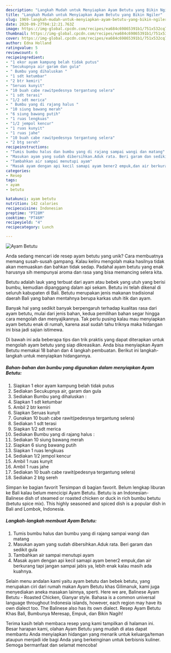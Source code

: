 ```yaml
---
description: "Langkah Mudah untuk Menyiapkan Ayam Betutu yang Bikin Ngiler"
title: "Langkah Mudah untuk Menyiapkan Ayam Betutu yang Bikin Ngiler"
slug: 1969-langkah-mudah-untuk-menyiapkan-ayam-betutu-yang-bikin-ngiler
date: 2020-09-27T04:12:21.763Z
image: https://img-global.cpcdn.com/recipes/ea684c69865391b1/751x532cq70/ayam-betutu-foto-resep-utama.jpg
thumbnail: https://img-global.cpcdn.com/recipes/ea684c69865391b1/751x532cq70/ayam-betutu-foto-resep-utama.jpg
cover: https://img-global.cpcdn.com/recipes/ea684c69865391b1/751x532cq70/ayam-betutu-foto-resep-utama.jpg
author: Edna Holland
ratingvalue: 5
reviewcount: 6
recipeingredient:
- "1 ekor ayam kampung belah tidak putus"
- "Secukupnya air garam dan gula"
- " Bumbu yang dihaluskan "
- "1 sdt ketumbar"
- "2 btr kemiri"
- "Seruas kunyit"
- "10 buah cabe rawitpedesnya tergantung selera"
- "1 sdt terasi"
- "1/2 sdt merica"
- " Bumbu yang di rajang halus "
- "10 siung bawang merah"
- "6 siung bawang putih"
- "1 ruas lengkuas"
- "1/2 jempol kencur"
- "1 ruas kunyit"
- "1 ruas jahe"
- "10 buah cabe rawitpedesnya tergantung selera"
- "2 btg sereh"
recipeinstructions:
- "Tumis bumbu halus dan bumbu yang di rajang sampai wangi dan matang"
- "Masukan ayam yang sudah dibersihkan.Aduk rata. Beri garam dan sedikit gula"
- "Tambahkan air sampai menutupi ayam"
- "Masak ayam dengan api kecil samapi ayam bener2 empuk,dan air berkurang tapi jangan sampai jabis ya, lebih enak kalau masih ada kuahnya."
categories:
- Resep
tags:
- ayam
- betutu

katakunci: ayam betutu 
nutrition: 142 calories
recipecuisine: Indonesian
preptime: "PT28M"
cooktime: "PT46M"
recipeyield: "4"
recipecategory: Lunch

---
```



![Ayam Betutu](https://img-global.cpcdn.com/recipes/ea684c69865391b1/751x532cq70/ayam-betutu-foto-resep-utama.jpg)

Anda sedang mencari ide resep ayam betutu yang unik? Cara membuatnya memang susah-susah gampang. Kalau keliru mengolah maka hasilnya tidak akan memuaskan dan bahkan tidak sedap. Padahal ayam betutu yang enak harusnya sih mempunyai aroma dan rasa yang bisa memancing selera kita.

Betutu adalah lauk yang terbuat dari ayam atau bebek yang utuh yang berisi bumbu, kemudian dipanggang dalam api sekam. Betutu ini telah dikenal di seluruh kabupaten di Bali. Betutu merupakan jenis makanan tradisional daerah Bali yang bahan mentahnya berupa karkas utuh itik dan ayam.

Banyak hal yang sedikit banyak berpengaruh terhadap kualitas rasa dari ayam betutu, mulai dari jenis bahan, kedua pemilihan bahan segar hingga cara mengolah dan menyajikannya. Tak perlu pusing kalau mau menyiapkan ayam betutu enak di rumah, karena asal sudah tahu triknya maka hidangan ini bisa jadi sajian istimewa.


Di bawah ini ada beberapa tips dan trik praktis yang dapat diterapkan untuk mengolah ayam betutu yang siap dikreasikan. Anda bisa menyiapkan Ayam Betutu memakai 18 bahan dan 4 langkah pembuatan. Berikut ini langkah-langkah untuk menyiapkan hidangannya.

<!--inarticleads1-->

##### Bahan-bahan dan bumbu yang digunakan dalam menyiapkan Ayam Betutu:

1. Siapkan 1 ekor ayam kampung belah tidak putus
1. Sediakan Secukupnya air, garam dan gula
1. Sediakan  Bumbu yang dihaluskan :
1. Siapkan 1 sdt ketumbar
1. Ambil 2 btr kemiri
1. Siapkan Seruas kunyit
1. Gunakan 10 buah cabe rawit(pedesnya tergantung selera)
1. Sediakan 1 sdt terasi
1. Siapkan 1/2 sdt merica
1. Sediakan  Bumbu yang di rajang halus :
1. Sediakan 10 siung bawang merah
1. Siapkan 6 siung bawang putih
1. Siapkan 1 ruas lengkuas
1. Sediakan 1/2 jempol kencur
1. Ambil 1 ruas kunyit
1. Ambil 1 ruas jahe
1. Sediakan 10 buah cabe rawit(pedesnya tergantung selera)
1. Sediakan 2 btg sereh


Simpan ke bagian favorit Tersimpan di bagian favorit. Belum lengkap liburan ke Bali kalau belum mencicipi Ayam Betutu. Betutu is an Indonesian-Balinese dish of steamed or roasted chicken or duck in rich bumbu betutu (betutu spice mix). This highly seasoned and spiced dish is a popular dish in Bali and Lombok, Indonesia. 

<!--inarticleads2-->

##### Langkah-langkah membuat Ayam Betutu:

1. Tumis bumbu halus dan bumbu yang di rajang sampai wangi dan matang
1. Masukan ayam yang sudah dibersihkan.Aduk rata. Beri garam dan sedikit gula
1. Tambahkan air sampai menutupi ayam
1. Masak ayam dengan api kecil samapi ayam bener2 empuk,dan air berkurang tapi jangan sampai jabis ya, lebih enak kalau masih ada kuahnya.


Selain menu andalan kami yaitu ayam betutu dan bebek betutu, yang merupakan ciri dari rumah makan Ayam Betutu khas Gilimanuk, kami juga menyediakan aneka masakan lainnya, sperti. Here we are, Balinese Ayam Betutu - Roasted Chicken, Gianyar style. Bahasa is a common universal language throughout Indonesia islands, however, each region may have its own dialect too. The Balinese also has its own dialect. Resep Ayam Betutu Khas Bali, Bumbunya Meresap, Empuk, dan Bikin Nagih! 

Terima kasih telah membaca resep yang kami tampilkan di halaman ini. Besar harapan kami, olahan Ayam Betutu yang mudah di atas dapat membantu Anda menyiapkan hidangan yang menarik untuk keluarga/teman ataupun menjadi ide bagi Anda yang berkeinginan untuk berbisnis kuliner. Semoga bermanfaat dan selamat mencoba!
